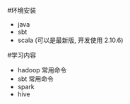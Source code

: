 #环境安装

* java 
* sbt 
* scala (可以是最新版, 开发使用 2.10.6)

#学习内容

* hadoop 常用命令
* sbt 常用命令
* spark 
* hive
